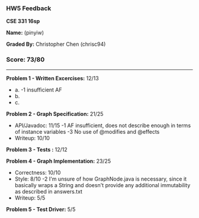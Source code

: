 ### HW5 Feedback

**CSE 331 16sp**

**Name:** <student name> (pinyiw)

**Graded By:** Christopher Chen (chrisc94)

### Score: 73/80
---

**Problem 1 - Written Excercises:** 12/13

- a. -1 insufficient AF
- b. 
- c. 

**Problem 2 - Graph Specification:** 21/25

- API/Javadoc: 11/15
  -1 AF insufficient, does not describe enough in terms of instance variables
  -3 No use of @modifies and @effects
- Writeup: 10/10

**Problem 3 - Tests :** 12/12


**Problem 4 - Graph Implementation:** 23/25

- Correctness: 10/10
- Style: 8/10
  -2 I'm unsure of how GraphNode.java is necessary, since it basically wraps a String and doesn't provide any additional immutability as described in answers.txt
- Writeup: 5/5

**Problem 5 - Test Driver:** 5/5


